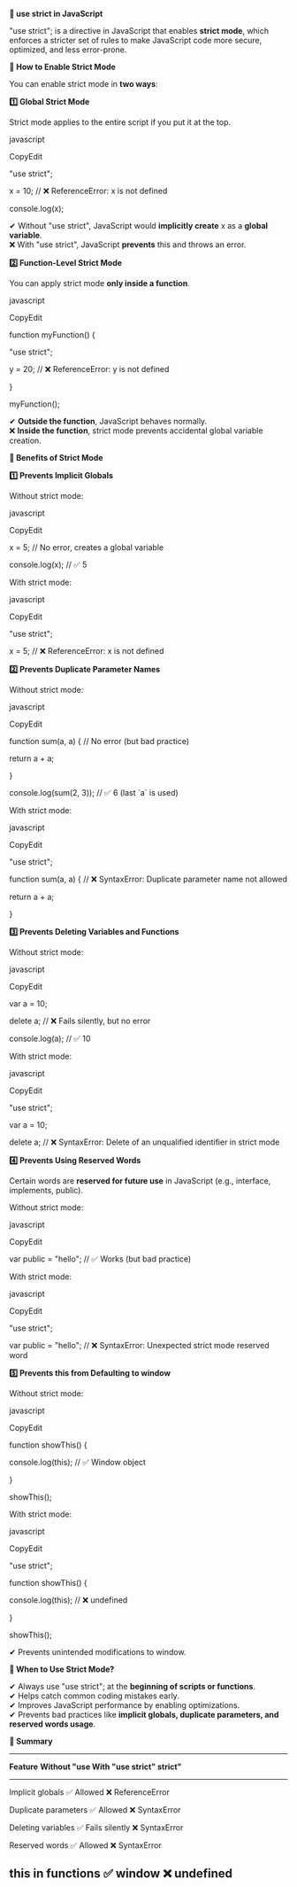 **🔹 use strict in JavaScript**

\"use strict\"; is a directive in JavaScript that enables **strict
mode**, which enforces a stricter set of rules to make JavaScript code
more secure, optimized, and less error-prone.

**🔹 How to Enable Strict Mode**

You can enable strict mode in **two ways**:

**1️⃣ Global Strict Mode**

Strict mode applies to the entire script if you put it at the top.

javascript

CopyEdit

\"use strict\";

x = 10; // ❌ ReferenceError: x is not defined

console.log(x);

✔ Without \"use strict\", JavaScript would **implicitly create** x as a
**global variable**.\
❌ With \"use strict\", JavaScript **prevents** this and throws an
error.

**2️⃣ Function-Level Strict Mode**

You can apply strict mode **only inside a function**.

javascript

CopyEdit

function myFunction() {

\"use strict\";

y = 20; // ❌ ReferenceError: y is not defined

}

myFunction();

✔ **Outside the function**, JavaScript behaves normally.\
❌ **Inside the function**, strict mode prevents accidental global
variable creation.

**🔹 Benefits of Strict Mode**

**1️⃣ Prevents Implicit Globals**

Without strict mode:

javascript

CopyEdit

x = 5; // No error, creates a global variable

console.log(x); // ✅ 5

With strict mode:

javascript

CopyEdit

\"use strict\";

x = 5; // ❌ ReferenceError: x is not defined

**2️⃣ Prevents Duplicate Parameter Names**

Without strict mode:

javascript

CopyEdit

function sum(a, a) { // No error (but bad practice)

return a + a;

}

console.log(sum(2, 3)); // ✅ 6 (last \`a\` is used)

With strict mode:

javascript

CopyEdit

\"use strict\";

function sum(a, a) { // ❌ SyntaxError: Duplicate parameter name not
allowed

return a + a;

}

**3️⃣ Prevents Deleting Variables and Functions**

Without strict mode:

javascript

CopyEdit

var a = 10;

delete a; // ❌ Fails silently, but no error

console.log(a); // ✅ 10

With strict mode:

javascript

CopyEdit

\"use strict\";

var a = 10;

delete a; // ❌ SyntaxError: Delete of an unqualified identifier in
strict mode

**4️⃣ Prevents Using Reserved Words**

Certain words are **reserved for future use** in JavaScript (e.g.,
interface, implements, public).

Without strict mode:

javascript

CopyEdit

var public = \"hello\"; // ✅ Works (but bad practice)

With strict mode:

javascript

CopyEdit

\"use strict\";

var public = \"hello\"; // ❌ SyntaxError: Unexpected strict mode
reserved word

**5️⃣ Prevents this from Defaulting to window**

Without strict mode:

javascript

CopyEdit

function showThis() {

console.log(this); // ✅ Window object

}

showThis();

With strict mode:

javascript

CopyEdit

\"use strict\";

function showThis() {

console.log(this); // ❌ undefined

}

showThis();

✔ Prevents unintended modifications to window.

**🔹 When to Use Strict Mode?**

✔ Always use \"use strict\"; at the **beginning of scripts or
functions**.\
✔ Helps catch common coding mistakes early.\
✔ Improves JavaScript performance by enabling optimizations.\
✔ Prevents bad practices like **implicit globals, duplicate parameters,
and reserved words usage**.

**🔹 Summary**

  -----------------------------------------------------------------------
  **Feature**            **Without \"use           **With \"use
                         strict\"**                strict\"**
  ---------------------- ------------------------- ----------------------
  Implicit globals       ✅ Allowed                ❌ ReferenceError

  Duplicate parameters   ✅ Allowed                ❌ SyntaxError

  Deleting variables     ✅ Fails silently         ❌ SyntaxError

  Reserved words         ✅ Allowed                ❌ SyntaxError

  this in functions      ✅ window                 ❌ undefined
  -----------------------------------------------------------------------
